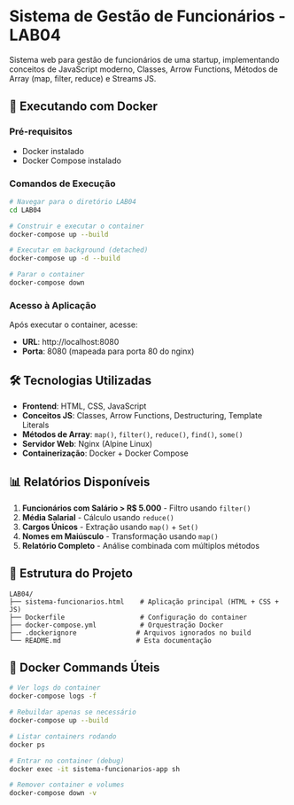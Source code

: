 # Sistema de Gestão de Funcionários - LAB04

Sistema web para gestão de funcionários de uma startup, implementando conceitos de JavaScript moderno, Classes, Arrow Functions, Métodos de Array (map, filter, reduce) e Streams JS.

## 🚀 Executando com Docker

### Pré-requisitos

- Docker instalado
- Docker Compose instalado

### Comandos de Execução

```bash
# Navegar para o diretório LAB04
cd LAB04

# Construir e executar o container
docker-compose up --build

# Executar em background (detached)
docker-compose up -d --build

# Parar o container
docker-compose down
```

### Acesso à Aplicação

Após executar o container, acesse:

- **URL**: http://localhost:8080
- **Porta**: 8080 (mapeada para porta 80 do nginx)

## 🛠️ Tecnologias Utilizadas

- **Frontend**: HTML, CSS, JavaScript
- **Conceitos JS**: Classes, Arrow Functions, Destructuring, Template Literals
- **Métodos de Array**: `map()`, `filter()`, `reduce()`, `find()`, `some()`
- **Servidor Web**: Nginx (Alpine Linux)
- **Containerização**: Docker + Docker Compose

## 📊 Relatórios Disponíveis

1. **Funcionários com Salário > R$ 5.000** - Filtro usando `filter()`
2. **Média Salarial** - Cálculo usando `reduce()`
3. **Cargos Únicos** - Extração usando `map()` + `Set()`
4. **Nomes em Maiúsculo** - Transformação usando `map()`
5. **Relatório Completo** - Análise combinada com múltiplos métodos

## 📁 Estrutura do Projeto

```
LAB04/
├── sistema-funcionarios.html    # Aplicação principal (HTML + CSS + JS)
├── Dockerfile                   # Configuração do container
├── docker-compose.yml           # Orquestração Docker
├── .dockerignore               # Arquivos ignorados no build
└── README.md                   # Esta documentação
```

## 🐳 Docker Commands Úteis

```bash
# Ver logs do container
docker-compose logs -f

# Rebuildar apenas se necessário
docker-compose up --build

# Listar containers rodando
docker ps

# Entrar no container (debug)
docker exec -it sistema-funcionarios-app sh

# Remover container e volumes
docker-compose down -v
```
